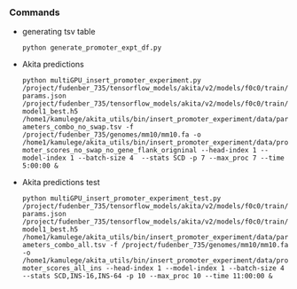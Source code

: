 ### Commands

   - generating tsv table
    
        `python generate_promoter_expt_df.py`
    
    
   - Akita predictions
    
        `python multiGPU_insert_promoter_experiment.py /project/fudenber_735/tensorflow_models/akita/v2/models/f0c0/train/params.json /project/fudenber_735/tensorflow_models/akita/v2/models/f0c0/train/model1_best.h5 /home1/kamulege/akita_utils/bin/insert_promoter_experiment/data/parameters_combo_no_swap.tsv -f /project/fudenber_735/genomes/mm10/mm10.fa -o /home1/kamulege/akita_utils/bin/insert_promoter_experiment/data/promoter_scores_no_swap_no_gene_flank_origninal --head-index 1 --model-index 1 --batch-size 4  --stats SCD -p 7 --max_proc 7 --time 5:00:00 &`
        
        
   - Akita predictions test
    
        `python multiGPU_insert_promoter_experiment_test.py /project/fudenber_735/tensorflow_models/akita/v2/models/f0c0/train/params.json /project/fudenber_735/tensorflow_models/akita/v2/models/f0c0/train/model1_best.h5 /home1/kamulege/akita_utils/bin/insert_promoter_experiment/data/parameters_combo_all.tsv -f /project/fudenber_735/genomes/mm10/mm10.fa -o /home1/kamulege/akita_utils/bin/insert_promoter_experiment/data/promoter_scores_all_ins --head-index 1 --model-index 1 --batch-size 4  --stats SCD,INS-16,INS-64 -p 10 --max_proc 10 --time 11:00:00 &`